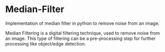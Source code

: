# Median-Filter
Implementation of median filter in python to remove noise from an image.

Median Filtering is a digital filtering technique, used to remove noise from an image. This type of filtering can be a pre-processing step for further processing like object/edge detection.
